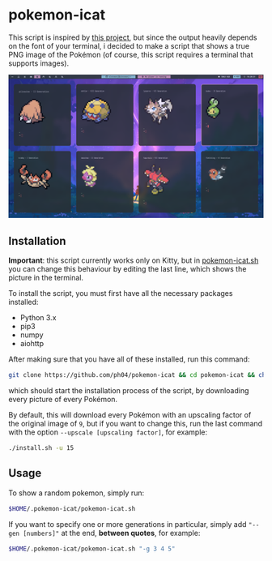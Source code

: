# pokemon-icat

This script is inspired by [this project](https://gitlab.com/phoneybadger/pokemon-colorscripts), but since the output heavily depends on the font of your terminal, i decided to make a script that shows a true PNG image of the Pokémon (of course, this script requires a terminal that supports images).

![Screenshot](screenshot.png)

## Installation

**Important**: this script currently works only on Kitty, but in [pokemon-icat.sh](pokemon-icat.sh) you can change this behaviour by editing the last line, which shows the picture in the terminal.

To install the script, you must first have all the necessary packages installed:

- Python 3.x
- pip3
- numpy
- aiohttp

After making sure that you have all of these installed, run this command:

```sh
git clone https://github.com/ph04/pokemon-icat && cd pokemon-icat && chmod +x install.sh && ./install.sh
```

which should start the installation process of the script, by downloading every picture of every Pokémon.

By default, this will download every Pokémon with an upscaling factor of the original image of `9`, but if you want to change this, run the last command with the option `--upscale [upscaling factor]`, for example:

```sh
./install.sh -u 15
```

## Usage

To show a random pokemon, simply run:

```sh
$HOME/.pokemon-icat/pokemon-icat.sh
```

If you want to specify one or more generations in particular, simply add `"--gen [numbers]"` at the end, **between quotes**, for example:

```sh
$HOME/.pokemon-icat/pokemon-icat.sh "-g 3 4 5"
```
